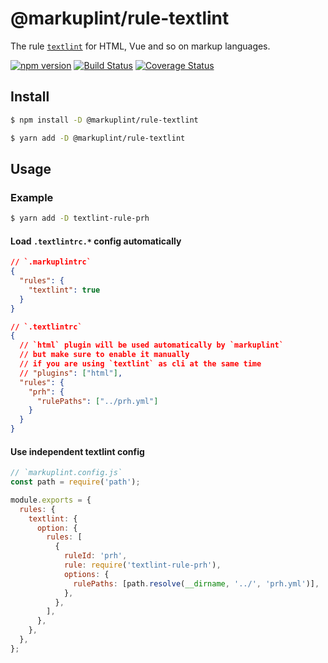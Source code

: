 # @markuplint/rule-textlint

The rule [`textlint`](https://github.com/textlint/textlint) for HTML, Vue and so on markup languages.

[![npm version](https://badge.fury.io/js/%40markuplint%2Frule-textlint.svg)](https://www.npmjs.com/package/@markuplint/rule-textlint)
[![Build Status](https://travis-ci.org/markuplint/markuplint.svg?branch=main)](https://travis-ci.org/markuplint/markuplint)
[![Coverage Status](https://coveralls.io/repos/github/markuplint/markuplint/badge.svg?branch=main)](https://coveralls.io/github/markuplint/markuplint?branch=main)

## Install

```sh
$ npm install -D @markuplint/rule-textlint

$ yarn add -D @markuplint/rule-textlint
```

## Usage

### Example

```sh
$ yarn add -D textlint-rule-prh
```

#### Load `.textlintrc.*` config automatically

```json
// `.markuplintrc`
{
  "rules": {
    "textlint": true
  }
}
```

```json
// `.textlintrc`
{
  // `html` plugin will be used automatically by `markuplint`
  // but make sure to enable it manually
  // if you are using `textlint` as cli at the same time
  // "plugins": ["html"],
  "rules": {
    "prh": {
      "rulePaths": ["../prh.yml"]
    }
  }
}
```

#### Use independent textlint config

```js
// `markuplint.config.js`
const path = require('path');

module.exports = {
  rules: {
    textlint: {
      option: {
        rules: [
          {
            ruleId: 'prh',
            rule: require('textlint-rule-prh'),
            options: {
              rulePaths: [path.resolve(__dirname, '../', 'prh.yml')],
            },
          },
        ],
      },
    },
  },
};
```
